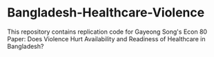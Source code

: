 # Bangladesh-Healthcare-Violence
This repository contains replication code for Gayeong Song's Econ 80 Paper: Does Violence Hurt Availability and Readiness of Healthcare in Bangladesh?
